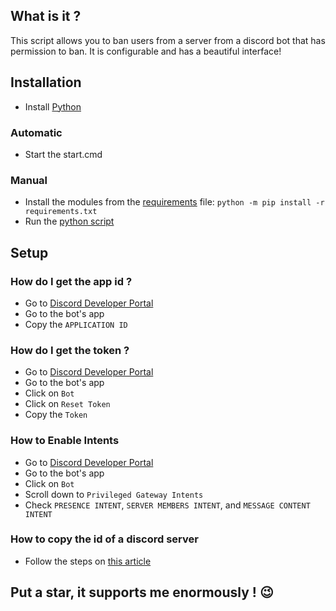## What is it ?

This script allows you to ban users from a server from a discord bot that has permission to ban. It is configurable and has a beautiful interface!

## Installation

- Install [Python](https://www.python.org/downloads/)

### Automatic

- Start the start.cmd

### Manual

- Install the modules from the [requirements](requirements.txt) file: `python -m pip install -r requirements.txt`
- Run the [python script](main.py)

## Setup

### How do I get the app id ?

- Go to [Discord Developer Portal](https://discord.com/developers/applications)
- Go to the bot's app
- Copy the `APPLICATION ID`

### How do I get the token ?

- Go to [Discord Developer Portal](https://discord.com/developers/applications)
- Go to the bot's app
- Click on `Bot`
- Click on `Reset Token`
- Copy the `Token`

### How to Enable Intents

- Go to [Discord Developer Portal](https://discord.com/developers/applications)
- Go to the bot's app
- Click on `Bot`
- Scroll down to `Privileged Gateway Intents`
- Check `PRESENCE INTENT`, `SERVER MEMBERS INTENT`, and `MESSAGE CONTENT INTENT`

### How to copy the id of a discord server

- Follow the steps on [this article](https://support.discord.com/hc/fr/articles/206346498-O%C3%B9-trouver-l-ID-de-mon-compte-utilisateur-serveur-message)

## Put a star, it supports me enormously ! 😉